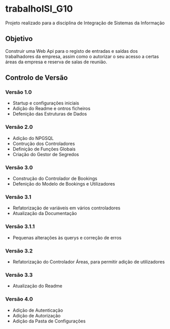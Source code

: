 # trabalhoISI_G10

Projeto realizado para a disciplina de Integração de Sistemas da Informação

## Objetivo

Construir uma Web Api para o registo de entradas e saídas dos trabalhadores da empresa, assim como o autorizar o seu acesso a certas áreas da empresa e reserva de salas de reunião.

## Controlo de Versão

### Versão 1.0

- Startup e configurações iniciais
- Adição do Readme e ontros ficheiros
- Defenição das Estruturas de Dados

### Versão 2.0

- Adição do NPGSQL
- Contrução dos Controladores
- Definição de Funções Globais
- Criação do Gestor de Segredos

### Versão 3.0

- Construção do Controlador de Bookings
- Defenição do Modelo de Bookings e Utilizadores

### Versão 3.1

- Refatorização de variáveis em vários controladores
- Atualização da Documentação

### Versão 3.1.1

- Pequenas alterações às querys e correção de erros

### Versão 3.2

- Refatorização do Controlador Áreas, para permitir adição de utilizadores

### Versão 3.3

- Atualização do Readme

### Versão 4.0

- Adição de Autenticação
- Adição de Autorização
- Adição da Pasta de Configurações
